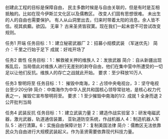 创建此工程的目标是保障自由，
民主多数时候是与自由关联的，但是有时是互相抵触的。比如在现今伊斯兰文化区以及儒教区。
改变人们固有思想很难。
未出生的人的自由也需要保护。
有人从山洞里出去，归来时带着太阳的消息。余人皆不信。视其疯癫。欲囚。
无辜？
古来圣贤皆寂寞。现在我们一起未尝不可尝试改变规则。

任务1 开端
任务目标：1：建立秘密武器厂 2：招募小规模武装 （军迷优先）
简介：千里之行始于足下
成就：好戏开场了

任务2 兽性
任务目标：1：解救被关押的维族人 2：发放武器
简介：自从新疆出现叛乱后，当局借此对维族人进行无差别的剥夺自由，他们在集中营中所遭受的一切
足以让他们反抗。维族人的存亡之战就此开始。
要求：至少释放10万人
						
任务3 黎明将至
任务目标：1： 摧毁中南海，2：占领中央电视台，3：坚守电视台至少20分钟
简介：中南海作为中华人民共和国核心领导常驻地，是核心权力代表之一，摧毁它宣布黎明将至。
要求：1 至少摧毁中南海的1/2.
成就 1 全身而退 2 公开批判当局 

任务4 武装反抗
任务目标：1：建立武装力量 2：建造作战实验室 3：研发电磁武器，激光武器，轨道通信装置，
亚轨道防空系统，作战机器人 4：制造机器人军队 5：进行清算。6：实施自由保障计划 7：复制美国法律
简介：儒教区无法依靠民众为自由进行大规模武装起义。作为圣贤需要依靠现代科技力量。

